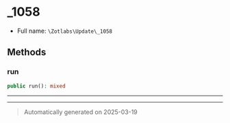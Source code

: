 
# _1058





* Full name: `\Zotlabs\Update\_1058`




## Methods


### run



```php
public run(): mixed
```












***


***
> Automatically generated on 2025-03-19
